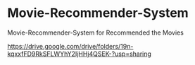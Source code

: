# Movie-Recommender-System
Movie-Recommender-System for Recommended the Movies 

https://drive.google.com/drive/folders/19n-kqxxfFD9RkSFLWYhY2IjHHj4QSEK-?usp=sharing
